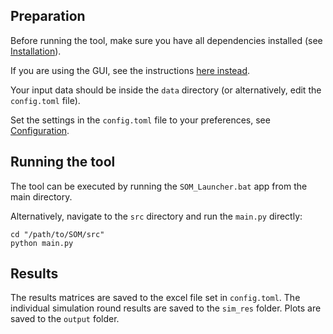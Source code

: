 ## Preparation

Before running the tool, make sure you have all dependencies installed (see [Installation](installation.md)).

If you are using the GUI, see the instructions [here instead](using-the-gui.md).

Your input data should be inside the ```data``` directory (or alternatively, edit the ```config.toml``` file).

Set the settings in the ```config.toml``` file to your preferences, see [Configuration](configuration.md).

## Running the tool

The tool can be executed by running the ```SOM_Launcher.bat``` app from the main directory. 

Alternatively, navigate to the ```src``` directory and run the ```main.py``` directly:

```
cd "/path/to/SOM/src"
python main.py
```

## Results

The results matrices are saved to the excel file set in ```config.toml```. The individual simulation round results are saved to the ```sim_res``` folder. Plots are saved to the ```output``` folder. 
